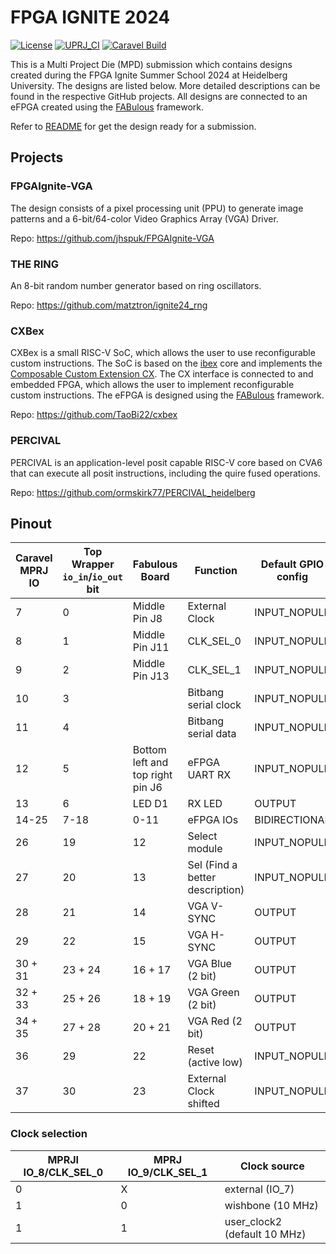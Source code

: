 # FPGA IGNITE 2024

[![License](https://img.shields.io/badge/License-Apache%202.0-blue.svg)](https://opensource.org/licenses/Apache-2.0) [![UPRJ_CI](https://github.com/efabless/caravel_project_example/actions/workflows/user_project_ci.yml/badge.svg)](https://github.com/efabless/caravel_project_example/actions/workflows/user_project_ci.yml) [![Caravel Build](https://github.com/efabless/caravel_project_example/actions/workflows/caravel_build.yml/badge.svg)](https://github.com/efabless/caravel_project_example/actions/workflows/caravel_build.yml)

This is a Multi Project Die (MPD) submission which contains designs created
during the FPGA Ignite Summer School 2024 at Heidelberg University. The designs
are listed below. More detailed descriptions can be found in the respective GitHub
projects. All designs are connected to an eFPGA created using the
[FABulous](https://github.com/FPGA-Research-Manchester/FABulous) framework.

Refer to [README](docs/source/index.md) for get the design ready for a
submission.

<!-- TODO: check what to do with the links, probably copy the repos so they will
not get lost if they are deleted -->

## Projects

### FPGAIgnite-VGA

The design consists of a pixel processing unit (PPU) to generate image patterns
and a 6-bit/64-color Video Graphics Array (VGA) Driver.

Repo: https://github.com/jhspuk/FPGAIgnite-VGA

### THE RING

An 8-bit random number generator based on ring oscillators.

Repo: https://github.com/matztron/ignite24_rng

### CXBex

CXBex is a small RISC-V SoC, which allows the user to use reconfigurable custom
instructions. The SoC is based on the [ibex](https://github.com/lowRISC/ibex)
core and implements the [Composable Custom Extension
CX](https://github.com/grayresearch/CX). The CX interface is connected to and
embedded FPGA, which allows the user to implement reconfigurable custom
instructions. The eFPGA is designed using the
[FABulous](https://github.com/FPGA-Research-Manchester/FABulous) framework.

Repo: https://github.com/TaoBi22/cxbex

### PERCIVAL

<!-- TODO: Just copied the first sentence of their repo, is that fine? -->
PERCIVAL is an application-level posit capable RISC-V core based on CVA6 that
can execute all posit instructions, including the quire fused operations.

Repo: https://github.com/ormskirk77/PERCIVAL_heidelberg


## Pinout

| Caravel MPRJ IO | Top Wrapper `io_in`/`io_out` bit| Fabulous Board                       |  Function                       | Default GPIO config  |
|--------------|---------------------------------|--------------------------------------|---------------------------------|----------------------|
|  7           | 0                               | Middle Pin J8                        | External Clock                  | INPUT_NOPULL         |
|  8           | 1                               | Middle Pin J11                       | CLK_SEL_0                       | INPUT_NOPULL         |
|  9           | 2                               | Middle Pin J13                       | CLK_SEL_1                       | INPUT_NOPULL         |
|  10          | 3                               |                                      | Bitbang serial clock            | INPUT_NOPULL         |
|  11          | 4                               |                                      | Bitbang serial data             | INPUT_NOPULL         |
|  12          | 5                               | Bottom left and</br> top right pin J6| eFPGA UART RX                   | INPUT_NOPULL         |
|  13          | 6                               | LED D1                               | RX LED                          | OUTPUT               |
|  14-25       | 7-18                            | 0-11                                 | eFPGA IOs                       | BIDIRECTIONAL        |
|  26          | 19                              | 12                                   | Select module                   | INPUT_NOPULL         |
|  27          | 20                              | 13                                   | Sel (Find a better description) | INPUT_NOPULL         |
|  28          | 21                              | 14                                   | VGA V-SYNC                      | OUTPUT               |
|  29          | 22                              | 15                                   | VGA H-SYNC                      | OUTPUT               |
|  30 + 31     | 23 + 24                         | 16 + 17                              | VGA Blue (2 bit)                | OUTPUT               |
|  32 + 33     | 25 + 26                         | 18 + 19                              | VGA Green (2 bit)               | OUTPUT               |
|  34 + 35     | 27 + 28                         | 20 + 21                              | VGA Red (2 bit)                 | OUTPUT               |
|  36          | 29                              | 22                                   | Reset (active low)              | INPUT_NOPULL         |
|  37          | 30                              | 23                                   | External Clock shifted          | INPUT_NOPULL         |


### Clock selection



| MPRJI IO_8/CLK_SEL_0 | MPRJ IO_9/CLK_SEL_1 | Clock source                 |
|----------------------|---------------------|------------------------------|
|  0                   |  X                  | external (IO_7)              |
|  1                   |  0                  | wishbone (10 MHz)            |
|  1                   |  1                  | user_clock2 (default 10 MHz) |
